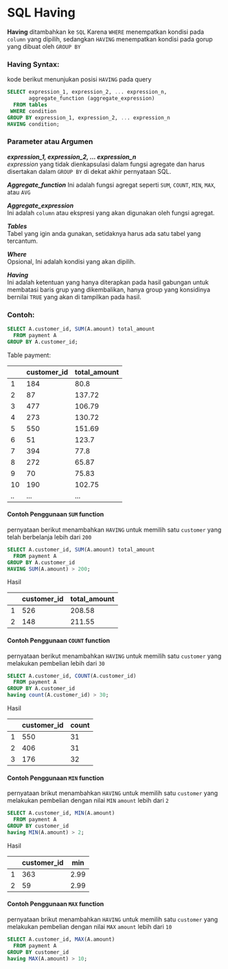 # SQL Having

**Having** ditambahkan ke `SQL` Karena `WHERE` menempatkan kondisi pada `column` yang dipilih, sedangkan `HAVING` menempatkan kondisi pada gorup yang dibuat oleh `GROUP BY`  

### Having Syntax:
kode berikut menunjukan posisi `HAVING` pada query
```sql
SELECT expression_1, expression_2, ... expression_n,
       aggregate_function (aggregate_expression)
  FROM tables 
 WHERE condition 
GROUP BY expression_1, expression_2, ... expression_n
HAVING condition;
```

### Parameter atau Argumen
**_expression_1, expression_2, ... expression_n_**  
_expression_ yang tidak dienkapsulasi dalam fungsi agregate dan harus disertakan dalam  `GROUP BY` di dekat akhir pernyataan SQL.  

**_Aggregate_function_**
Ini adalah fungsi agregat seperti `SUM`, `COUNT`, `MIN`, `MAX`, atau `AVG`  

**_Aggregate_expression_**  
Ini adalah `column` atau ekspresi yang akan digunakan oleh fungsi agregat.

**_Tables_**  
Tabel yang igin anda gunakan, setidaknya harus ada satu tabel yang tercantum.

**_Where_**  
Opsional, Ini adalah kondisi yang akan dipilih. 

**_Having_**  
Ini adalah ketentuan yang hanya diterapkan pada hasil gabungan untuk membatasi baris grup yang dikembalikan, hanya group yang konsidinya bernilai `TRUE` yang akan di tampilkan pada hasil.

### Contoh:

```sql
SELECT A.customer_id, SUM(A.amount) total_amount
  FROM payment A
GROUP BY A.customer_id;
```
Table payment:

|     | customer_id | total_amount |
|-----|-------------|--------------|
| 1   | 184         | 80.8         |
| 2   | 87          | 137.72       |
| 3   | 477         | 106.79       |
| 4   | 273         | 130.72       |
| 5   | 550         | 151.69       |
| 6   | 51          | 123.7        |
| 7   | 394         | 77.8         |
| 8   | 272         | 65.87        |
| 9   | 70          | 75.83        |
| 10  | 190         | 102.75       |
| ..  | ...         | ...          |

#### Contoh Penggunaan `SUM` function
pernyataan berikut menambahkan `HAVING` untuk memilih satu `customer` yang telah berbelanja lebih dari `200`
```sql
SELECT A.customer_id, SUM(A.amount) total_amount
  FROM payment A
GROUP BY A.customer_id
HAVING SUM(A.amount) > 200;
```
Hasil

|     | customer_id | total_amount |
|-----|-------------|--------------|
| 1   | 526         | 208.58       |
| 2   | 148         | 211.55       |

#### Contoh Penggunaan `COUNT` function
pernyataan berikut menambahkan `HAVING` untuk memilih satu `customer` yang melakukan pembelian lebih dari `30`
```sql
SELECT A.customer_id, COUNT(A.customer_id)
  FROM payment A
GROUP BY A.customer_id
having count(A.customer_id) > 30;
```
Hasil

|     | customer_id | count |
|-----|-------------|-------|
| 1   | 550         | 31    |
| 2   | 406         | 31    |
| 3   | 176         | 32    |

#### Contoh Penggunaan `MIN` function
pernyataan brikut menambahkan `HAVING` untuk memilih satu `customer` yang melakukan pembelian dengan nilai `MIN` `amount` lebih dari `2`
```sql
SELECT A.customer_id, MIN(A.amount)
  FROM payment A
GROUP BY customer_id
having MIN(A.amount) > 2;
```
Hasil

|     | customer_id | min  |
|-----|-------------|------|
| 1   | 363         | 2.99 |
| 2   | 59          | 2.99 |

#### Contoh Penggunaan `MAX` function
pernyataan brikut menambahkan `HAVING` untuk memilih satu `customer` yang melakukan pembelian dengan nilai `MAX` `amount` lebih dari `10`
```sql
SELECT A.customer_id, MAX(A.amount)
  FROM payment A
GROUP BY customer_id
having MAX(A.amount) > 10;
```
